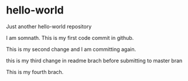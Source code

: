 # hello-world
Just another hello-world repository


I am somnath. This is my first code commit in github.




This is my second change and I am committing again.

this is my third change in readme brach before submitting to master bran


This is my fourth brach.
